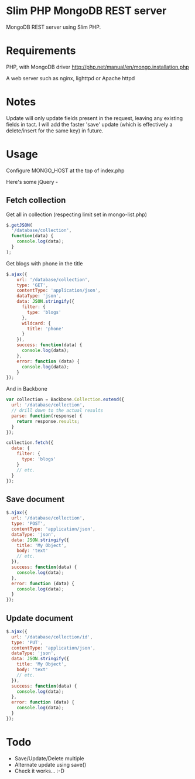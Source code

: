 Slim PHP MongoDB REST server
==========================

MongoDB REST server using Slim PHP.


Requirements
============

PHP, with MongoDB driver
http://php.net/manual/en/mongo.installation.php

A web server such as nginx, lighttpd or Apache httpd

Notes
=====

Update will only update fields present in the request, leaving any existing fields in tact. I will add the faster 'save' update (which is effectively a delete/insert for the same key) in future.

Usage
=====

Configure MONGO_HOST at the top of index.php

Here's some jQuery -

Fetch collection
----------------

Get all in collection (respecting limit set in mongo-list.php)
    
```javascript
$.getJSON(
  '/database/collection',
  function(data) {
    console.log(data);
  }
);
```

Get blogs with phone in the title

```javascript
$.ajax({
    url: '/database/collection',
    type: 'GET',
    contentType: 'application/json',
    dataType: 'json',
    data: JSON.stringify({
      filter: {
        type: 'blogs'
      },
      wildcard: {
        title: 'phone'
      }
    }),
    success: function(data) {
      console.log(data);
    },
    error: function (data) {
      console.log(data);
    }
});
```

And in Backbone

```javascript
var collection = Backbone.Collection.extend({
  url: '/database/collection',
  // drill down to the actual results
  parse: function(response) {
    return response.results;
  }
});

collection.fetch({
  data: {
    filter: {
      type: 'blogs'
    }
    // etc.
  }
});
```

Save document
-------------

```javascript
$.ajax({
  url: '/database/collection',
  type: 'POST',
  contentType: 'application/json',
  dataType: 'json',
  data: JSON.stringify({
    title: 'My Object',
    body: 'text'
    // etc.
  }),
  success: function(data) {
    console.log(data);
  },
  error: function (data) {
    console.log(data);
  }
});
```

Update document
---------------

```javascript
$.ajax({
  url: '/database/collection/id',
  type: 'PUT',
  contentType: 'application/json',
  dataType: 'json',
  data: JSON.stringify({
    title: 'My Object',
    body: 'text'
    // etc.
  }),
  success: function(data) {
    console.log(data);
  },
  error: function (data) {
    console.log(data);
  }
});
```

Todo
====

* Save/Update/Delete multiple
* Alternate update using save()
* Check it works... :-D

